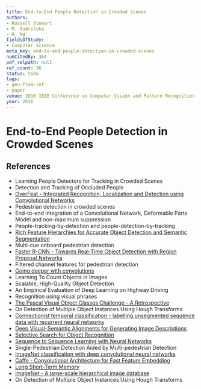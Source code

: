```yaml
---
title: End-to-End People Detection in Crowded Scenes
authors:
- Russell Stewart
- M. Andriluka
- A. Ng
fieldsOfStudy:
- Computer Science
meta_key: end-to-end-people-detection-in-crowded-scenes
numCitedBy: 364
pdf_relpath: null
ref_count: 36
status: todo
tags:
- gen-from-ref
- paper
venue: 2016 IEEE Conference on Computer Vision and Pattern Recognition (CVPR)
year: 2016
---
```


# End-to-End People Detection in Crowded Scenes

## References

- Learning People Detectors for Tracking in Crowded Scenes
- Detection and Tracking of Occluded People
- [OverFeat - Integrated Recognition, Localization and Detection using Convolutional Networks](./overfeat-integrated-recognition-localization-and-detection-using-convolutional-networks.md)
- Pedestrian detection in crowded scenes
- End-to-end integration of a Convolutional Network, Deformable Parts Model and non-maximum suppression
- People-tracking-by-detection and people-detection-by-tracking
- [Rich Feature Hierarchies for Accurate Object Detection and Semantic Segmentation](./rich-feature-hierarchies-for-accurate-object-detection-and-semantic-segmentation.md)
- Multi-cue onboard pedestrian detection
- [Faster R-CNN - Towards Real-Time Object Detection with Region Proposal Networks](./faster-r-cnn-towards-real-time-object-detection-with-region-proposal-networks.md)
- Filtered channel features for pedestrian detection
- [Going deeper with convolutions](./going-deeper-with-convolutions.md)
- Learning To Count Objects in Images
- Scalable, High-Quality Object Detection
- An Empirical Evaluation of Deep Learning on Highway Driving
- Recognition using visual phrases
- [The Pascal Visual Object Classes Challenge - A Retrospective](./the-pascal-visual-object-classes-challenge-a-retrospective.md)
- On Detection of Multiple Object Instances Using Hough Transforms
- [Connectionist temporal classification - labelling unsegmented sequence data with recurrent neural networks](./connectionist-temporal-classification-labelling-unsegmented-sequence-data-with-recurrent-neural-networks.md)
- [Deep Visual-Semantic Alignments for Generating Image Descriptions](./deep-visual-semantic-alignments-for-generating-image-descriptions.md)
- [Selective Search for Object Recognition](./selective-search-for-object-recognition.md)
- [Sequence to Sequence Learning with Neural Networks](./sequence-to-sequence-learning-with-neural-networks.md)
- Single-Pedestrian Detection Aided by Multi-pedestrian Detection
- [ImageNet classification with deep convolutional neural networks](./imagenet-classification-with-deep-convolutional-neural-networks.md)
- [Caffe - Convolutional Architecture for Fast Feature Embedding](./caffe-convolutional-architecture-for-fast-feature-embedding.md)
- [Long Short-Term Memory](./long-short-term-memory.md)
- [ImageNet - A large-scale hierarchical image database](./imagenet-a-large-scale-hierarchical-image-database.md)
- On Detection of Multiple Object Instances Using Hough Transforms

